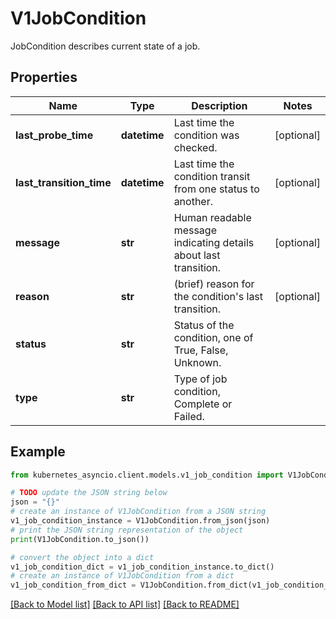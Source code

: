 # V1JobCondition

JobCondition describes current state of a job.

## Properties

Name | Type | Description | Notes
------------ | ------------- | ------------- | -------------
**last_probe_time** | **datetime** | Last time the condition was checked. | [optional] 
**last_transition_time** | **datetime** | Last time the condition transit from one status to another. | [optional] 
**message** | **str** | Human readable message indicating details about last transition. | [optional] 
**reason** | **str** | (brief) reason for the condition&#39;s last transition. | [optional] 
**status** | **str** | Status of the condition, one of True, False, Unknown. | 
**type** | **str** | Type of job condition, Complete or Failed. | 

## Example

```python
from kubernetes_asyncio.client.models.v1_job_condition import V1JobCondition

# TODO update the JSON string below
json = "{}"
# create an instance of V1JobCondition from a JSON string
v1_job_condition_instance = V1JobCondition.from_json(json)
# print the JSON string representation of the object
print(V1JobCondition.to_json())

# convert the object into a dict
v1_job_condition_dict = v1_job_condition_instance.to_dict()
# create an instance of V1JobCondition from a dict
v1_job_condition_from_dict = V1JobCondition.from_dict(v1_job_condition_dict)
```
[[Back to Model list]](../README.md#documentation-for-models) [[Back to API list]](../README.md#documentation-for-api-endpoints) [[Back to README]](../README.md)


